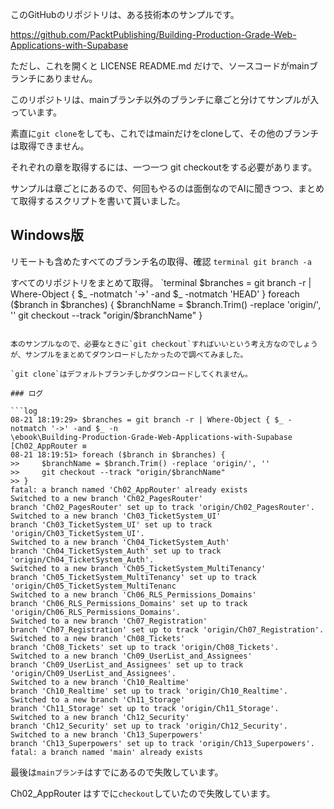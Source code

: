 <!--
title:   git cloneでは取得できなかったブランチをgit checkoutでまとめて取得。
tags:    Git,GitHub
id:      7f0e213b457988e319ea
private: false
-->
このGitHubのリポジトリは、ある技術本のサンプルです。

https://github.com/PacktPublishing/Building-Production-Grade-Web-Applications-with-Supabase

ただし、これを開くと
LICENSE
README.md
だけで、ソースコードがmainブランチにありません。

このリポジトリは、mainブランチ以外のブランチに章ごと分けてサンプルが入っています。

素直に`git clone`をしても、これではmainだけをcloneして、その他のブランチは取得できません。

それぞれの章を取得するには、一つ一つ git checkoutをする必要があります。

サンプルは章ごとにあるので、何回もやるのは面倒なのでAIに聞きつつ、まとめて取得するスクリプトを書いて貰いました。

## Windows版

リモートも含めたすべてのブランチ名の取得、確認
`terminal
git branch -a
`

すべてのリポジトリをまとめて取得。
`terminal
$branches = git branch -r | Where-Object { $_ -notmatch '->' -and $_ -notmatch 'HEAD' }
foreach ($branch in $branches) {
    $branchName = $branch.Trim() -replace 'origin/', ''
    git checkout --track "origin/$branchName"
}

```

本のサンプルなので、必要なときに`git checkout`すればいいという考え方なのでしょうが、サンプルをまとめてダウンロードしたかったので調べてみました。

`git clone`はデフォルトブランチしかダウンロードしてくれません。

### ログ

```log
08-21 18:19:29> $branches = git branch -r | Where-Object { $_ -notmatch '->' -and $_ -n
\ebook\Building-Production-Grade-Web-Applications-with-Supabase [Ch02_AppRouter ≡
08-21 18:19:51> foreach ($branch in $branches) {
>>     $branchName = $branch.Trim() -replace 'origin/', ''
>>     git checkout --track "origin/$branchName"
>> }
fatal: a branch named 'Ch02_AppRouter' already exists
Switched to a new branch 'Ch02_PagesRouter'
branch 'Ch02_PagesRouter' set up to track 'origin/Ch02_PagesRouter'.
Switched to a new branch 'Ch03_TicketSystem_UI'
branch 'Ch03_TicketSystem_UI' set up to track 'origin/Ch03_TicketSystem_UI'.
Switched to a new branch 'Ch04_TicketSystem_Auth'
branch 'Ch04_TicketSystem_Auth' set up to track 'origin/Ch04_TicketSystem_Auth'.
Switched to a new branch 'Ch05_TicketSystem_MultiTenancy'
branch 'Ch05_TicketSystem_MultiTenancy' set up to track 'origin/Ch05_TicketSystem_MultiTenanc
Switched to a new branch 'Ch06_RLS_Permissions_Domains'
branch 'Ch06_RLS_Permissions_Domains' set up to track 'origin/Ch06_RLS_Permissions_Domains'.
Switched to a new branch 'Ch07_Registration'
branch 'Ch07_Registration' set up to track 'origin/Ch07_Registration'.
Switched to a new branch 'Ch08_Tickets'
branch 'Ch08_Tickets' set up to track 'origin/Ch08_Tickets'.
Switched to a new branch 'Ch09_UserList_and_Assignees'
branch 'Ch09_UserList_and_Assignees' set up to track 'origin/Ch09_UserList_and_Assignees'.
Switched to a new branch 'Ch10_Realtime'
branch 'Ch10_Realtime' set up to track 'origin/Ch10_Realtime'.
Switched to a new branch 'Ch11_Storage'
branch 'Ch11_Storage' set up to track 'origin/Ch11_Storage'.
Switched to a new branch 'Ch12_Security'
branch 'Ch12_Security' set up to track 'origin/Ch12_Security'.
Switched to a new branch 'Ch13_Superpowers'
branch 'Ch13_Superpowers' set up to track 'origin/Ch13_Superpowers'.
fatal: a branch named 'main' already exists

```

最後は`mainブランチ`はすでにあるので失敗しています。

Ch02_AppRouter はすでに`checkout`していたので失敗しています。